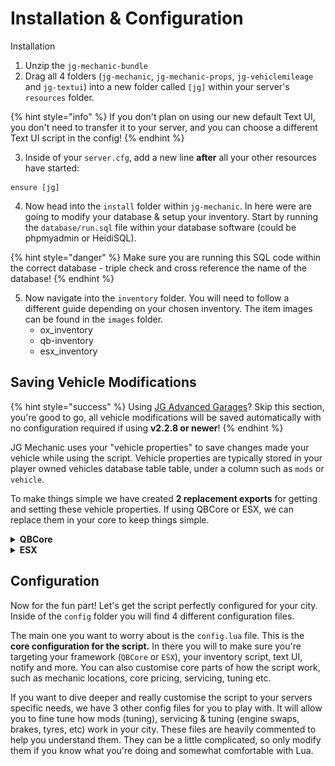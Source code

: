 # Installation & Configuration

Installation

1. Unzip the `jg-mechanic-bundle`&#x20;
2. Drag all 4 folders (`jg-mechanic`, `jg-mechanic-props`, `jg-vehiclemileage` and `jg-textui`) into a new folder called `[jg]` within your server's `resources` folder.

{% hint style="info" %}
If you don't plan on using our new default Text UI, you don't need to transfer it to your server, and you can choose a different Text UI script in the config!
{% endhint %}

3. Inside of your `server.cfg`, add a new line **after** all your other resources have started:

```
ensure [jg]
```

4. Now head into the `install` folder within `jg-mechanic`. In here were are going to modify your database & setup your inventory. Start by running the `database/run.sql` file within your database software (could be phpmyadmin or HeidiSQL).

{% hint style="danger" %}
Make sure you are running this SQL code within the correct database - triple check and cross reference the name of the database!
{% endhint %}

5. Now navigate into the `inventory` folder. You will need to follow a different guide depending on your chosen inventory. The item images can be found in the `images` folder.
   * ox\_inventory
   * qb-inventory
   * esx\_inventory

## Saving Vehicle Modifications

{% hint style="success" %}
Using [JG Advanced Garages](https://jgscripts.com/scripts/advanced-garages)? Skip this section, you're good to go, all vehicle modifications will be saved automatically with no configuration required if using **v2.2.8 or newer**!
{% endhint %}

JG Mechanic uses your "vehicle properties" to save changes made your vehicle while using the script. Vehicle properties are typically stored in your player owned vehicles database table table, under a column such as `mods` or `vehicle`.

To make things simple we have created **2 replacement exports** for getting and setting these vehicle properties. If using QBCore or ESX, we can replace them in your core to keep things simple.

<details>

<summary><strong>QBCore</strong></summary>

1. Navigate to `[qb]/qb-core/client/functions.lua` and locate the 2 functions:

```lua
QBCore.Functions.GetVehicleProperties(vehicle)
```

```lua
QBCore.Functions.SetVehicleProperties(vehicle, props)
```

2. These are two very large functions - but we are going to _entirely_ replace them. A life hack is on VSCode, you can collapse them with the little arrow near the line numbers to make it easy to delete them.

<img src="../../.gitbook/assets/image (1).png" alt="" data-size="original">

3. Replace these 2 functions with the following new code:

```lua
function QBCore.Functions.GetVehicleProperties(vehicle)
    return exports["jg-mechanic"]:getVehicleProperties(vehicle)
end

function QBCore.Functions.SetVehicleProperties(vehicle, props)
    exports["jg-mechanic"]:setVehicleProperties(vehicle, props)
end
```

You may be concerned about how much code you have removed. No need to worry: you can re-get this code from the QBCore GitHub at any time, and all the functionality has been replaced for you directly inside JG Mechanic. Now do a full server restart and you're ready to go!

</details>

<details>

<summary><strong>ESX</strong></summary>

1. Navigate to `[core]/es_extended/client/functions.lua` and locate the 2 functions:

```lua
function ESX.Game.GetVehicleProperties(vehicle)
```

```lua
function ESX.Game.SetVehicleProperties(vehicle, props)
```

2. These are two very large functions - but we are going to _entirely_ replace them. A life hack is on VSCode, you can collapse them with the little arrow near the line numbers to make it easy to delete them.

<img src="../../.gitbook/assets/image (1) (1).png" alt="" data-size="original">

3. Replace these 2 functions with the following new code:

```lua
function ESX.Game.GetVehicleProperties(vehicle)
    return exports["jg-mechanic"]:getVehicleProperties(vehicle)
end

function ESX.Game.SetVehicleProperties(vehicle, props)
    exports["jg-mechanic"]:setVehicleProperties(vehicle, props)
end
```

You may be concerned about how much code you have removed. No need to worry: you can re-get this code from the ESX GitHub at any time, and all the functionality has been replaced for you directly inside JG Mechanic. Now do a full server restart and you're ready to go!

</details>

## Configuration

Now for the fun part! Let's get the script perfectly configured for your city. Inside of the `config` folder you will find 4 different configuration files.

The main one you want to worry about is the `config.lua` file. This is the **core configuration for the script.** In there you will to make sure you're targeting your framework (`QBCore` or `ESX`), your inventory script, text UI, notify and more. You can also customise core parts of how the script work, such as mechanic locations, core pricing, servicing, tuning etc.

If you want to dive deeper and really customise the script to your servers specific needs, we have 3 other config files for you to play with. It will allow you to fine tune how mods (tuning), servicing & tuning (engine swaps, brakes, tyres, etc) work in your city. These files are heavily commented to help you understand them. They can be a little complicated, so only modify them if you know what you're doing and somewhat comfortable with Lua.

